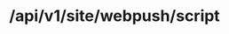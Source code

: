 ---
title: /api/v1/site/webpush/script
excerpt: ''
deprecated: false
hidden: false
metadata:
  title: ''
  description: ''
  robots: index
next:
  description: ''
---